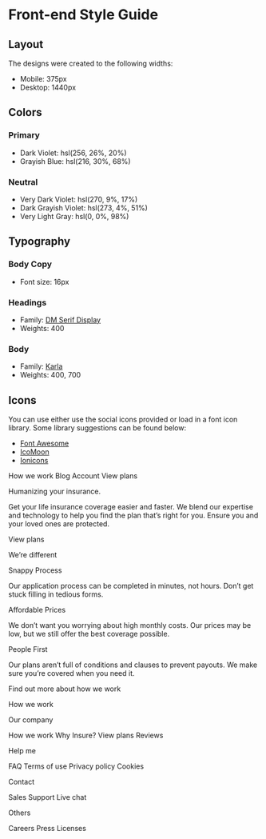 # Front-end Style Guide

## Layout

The designs were created to the following widths:

- Mobile: 375px
- Desktop: 1440px

## Colors

### Primary

- Dark Violet: hsl(256, 26%, 20%)
- Grayish Blue: hsl(216, 30%, 68%)

### Neutral

- Very Dark Violet: hsl(270, 9%, 17%)
- Dark Grayish Violet: hsl(273, 4%, 51%)
- Very Light Gray: hsl(0, 0%, 98%)

## Typography

### Body Copy

- Font size: 16px

### Headings

- Family: [DM Serif Display](https://fonts.google.com/specimen/DM+Serif+Display)
- Weights: 400

### Body

- Family: [Karla](https://fonts.google.com/specimen/Karla)
- Weights: 400, 700

## Icons

You can use either use the social icons provided or load in a font icon library. Some library suggestions can be found below:

- [Font Awesome](https://fontawesome.com)
- [IcoMoon](https://icomoon.io)
- [Ionicons](https://ionicons.com)



How we work
  Blog
  Account
  View plans

  Humanizing your insurance.

  Get your life insurance coverage easier and faster. We blend our expertise 
  and technology to help you find the plan that’s right for you. Ensure you 
  and your loved ones are protected.

  View plans

  We’re different

  Snappy Process

  Our application process can be completed in minutes, not hours. Don’t get 
  stuck filling in tedious forms.

  Affordable Prices

  We don’t want you worrying about high monthly costs. Our prices may be low, 
  but we still offer the best coverage possible.

  People First

  Our plans aren’t full of conditions and clauses to prevent payouts. We make 
  sure you’re covered when you need it.

  Find out more about how we work

  How we work

  Our company

  How we work
  Why Insure?
  View plans
  Reviews

  Help me

  FAQ
  Terms of use
  Privacy policy
  Cookies

  Contact

  Sales
  Support
  Live chat

  Others

  Careers
  Press
  Licenses